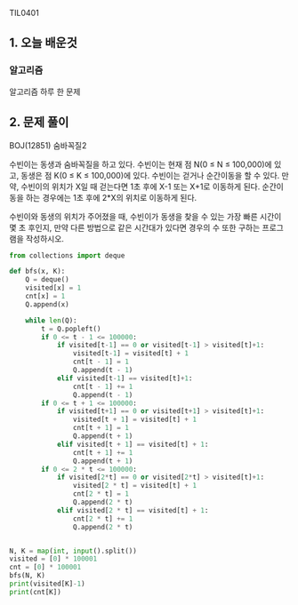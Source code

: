 TIL0401

## 1. 오늘 배운것

### 알고리즘



알고리즘 하루 한 문제

## 2. 문제 풀이

BOJ(12851) 숨바꼭질2

수빈이는 동생과 숨바꼭질을 하고 있다. 수빈이는 현재 점 N(0 ≤ N ≤ 100,000)에 있고, 동생은 점 K(0 ≤ K ≤ 100,000)에 있다. 수빈이는 걷거나 순간이동을 할 수 있다. 만약, 수빈이의 위치가 X일 때 걷는다면 1초 후에 X-1 또는 X+1로 이동하게 된다. 순간이동을 하는 경우에는 1초 후에 2*X의 위치로 이동하게 된다.

수빈이와 동생의 위치가 주어졌을 때, 수빈이가 동생을 찾을 수 있는 가장 빠른 시간이 몇 초 후인지, 만약 다른 방법으로 같은 시간대가 있다면 경우의 수 또한 구하는 프로그램을 작성하시오.

``````python
from collections import deque

def bfs(x, K):
    Q = deque()
    visited[x] = 1
    cnt[x] = 1
    Q.append(x)

    while len(Q):
        t = Q.popleft()
        if 0 <= t - 1 <= 100000:
            if visited[t-1] == 0 or visited[t-1] > visited[t]+1:
                visited[t-1] = visited[t] + 1
                cnt[t - 1] = 1
                Q.append(t - 1)
            elif visited[t-1] == visited[t]+1:
                cnt[t - 1] += 1
                Q.append(t - 1)
        if 0 <= t + 1 <= 100000:
            if visited[t+1] == 0 or visited[t+1] > visited[t]+1:
                visited[t + 1] = visited[t] + 1
                cnt[t + 1] = 1
                Q.append(t + 1)
            elif visited[t + 1] == visited[t] + 1:
                cnt[t + 1] += 1
                Q.append(t + 1)
        if 0 <= 2 * t <= 100000:
            if visited[2*t] == 0 or visited[2*t] > visited[t]+1:
                visited[2 * t] = visited[t] + 1
                cnt[2 * t] = 1
                Q.append(2 * t)
            elif visited[2 * t] == visited[t] + 1:
                cnt[2 * t] += 1
                Q.append(2 * t)


N, K = map(int, input().split())
visited = [0] * 100001
cnt = [0] * 100001
bfs(N, K)
print(visited[K]-1)
print(cnt[K])
``````



